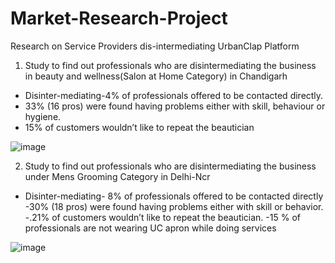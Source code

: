 # Market-Research-Project
Research on Service Providers dis-intermediating UrbanClap Platform

1) Study to find out professionals who are disintermediating the business in beauty and wellness(Salon  at Home Category) in Chandigarh

- Disinter-mediating-4% of professionals offered to be contacted directly.
- 33% (16 pros) were found having problems either with skill, behaviour or hygiene.
- 15% of customers wouldn’t like to repeat the beautician



![image](https://github.com/Charu-takkar/Market-Research-Project/assets/164625645/2b177f15-91e4-4eb9-a9fa-9c82508be24f)


2) Study to find out professionals who are disintermediating the business under Mens Grooming Category in Delhi-Ncr

- Disinter-mediating- 8% of professionals offered to be contacted directly
-30% (18 pros) were found having problems either with skill or behavior.
-.21% of customers wouldn’t like to repeat the beautician.
-15 % of professionals are not wearing UC apron while doing services



![image](https://github.com/Charu-takkar/Market-Research-Project/assets/164625645/aeb524d7-8823-4e76-a3e4-d55dd59826d4)
